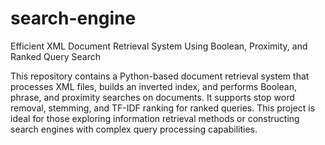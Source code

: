 # search-engine
Efficient XML Document Retrieval System Using Boolean, Proximity, and Ranked Query Search

This repository contains a Python-based document retrieval system that processes XML files, builds an inverted index, and performs Boolean, phrase, and proximity searches on documents. It supports stop word removal, stemming, and TF-IDF ranking for ranked queries. This project is ideal for those exploring information retrieval methods or constructing search engines with complex query processing capabilities.
